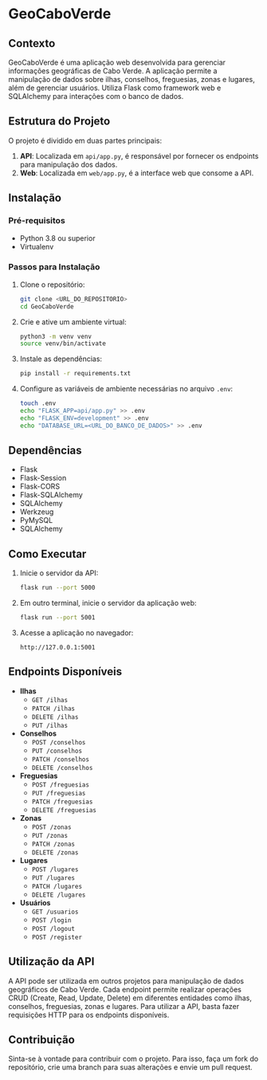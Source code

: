 # GeoCaboVerde

## Contexto
GeoCaboVerde é uma aplicação web desenvolvida para gerenciar informações geográficas de Cabo Verde. A aplicação permite a manipulação de dados sobre ilhas, conselhos, freguesias, zonas e lugares, além de gerenciar usuários. Utiliza Flask como framework web e SQLAlchemy para interações com o banco de dados.

## Estrutura do Projeto
O projeto é dividido em duas partes principais:
1. **API**: Localizada em `api/app.py`, é responsável por fornecer os endpoints para manipulação dos dados.
2. **Web**: Localizada em `web/app.py`, é a interface web que consome a API.

## Instalação

### Pré-requisitos
- Python 3.8 ou superior
- Virtualenv

### Passos para Instalação
1. Clone o repositório:
    ```bash
    git clone <URL_DO_REPOSITORIO>
    cd GeoCaboVerde
    ```

2. Crie e ative um ambiente virtual:
    ```bash
    python3 -m venv venv
    source venv/bin/activate
    ```

3. Instale as dependências:
    ```bash
    pip install -r requirements.txt
    ```

4. Configure as variáveis de ambiente necessárias no arquivo `.env`:
    ```bash
    touch .env
    echo "FLASK_APP=api/app.py" >> .env
    echo "FLASK_ENV=development" >> .env
    echo "DATABASE_URL=<URL_DO_BANCO_DE_DADOS>" >> .env
    ```

## Dependências
- Flask
- Flask-Session
- Flask-CORS
- Flask-SQLAlchemy
- SQLAlchemy
- Werkzeug
- PyMySQL
- SQLAlchemy

## Como Executar
1. Inicie o servidor da API:
    ```bash
    flask run --port 5000
    ```

2. Em outro terminal, inicie o servidor da aplicação web:
    ```bash
    flask run --port 5001
    ```

3. Acesse a aplicação no navegador:
    ```
    http://127.0.0.1:5001
    ```

## Endpoints Disponíveis
- **Ilhas**
  - `GET /ilhas`
  - `PATCH /ilhas`
  - `DELETE /ilhas`
  - `PUT /ilhas`
- **Conselhos**
  - `POST /conselhos`
  - `PUT /conselhos`
  - `PATCH /conselhos`
  - `DELETE /conselhos`
- **Freguesias**
  - `POST /freguesias`
  - `PUT /freguesias`
  - `PATCH /freguesias`
  - `DELETE /freguesias`
- **Zonas**
  - `POST /zonas`
  - `PUT /zonas`
  - `PATCH /zonas`
  - `DELETE /zonas`
- **Lugares**
  - `POST /lugares`
  - `PUT /lugares`
  - `PATCH /lugares`
  - `DELETE /lugares`
- **Usuários**
  - `GET /usuarios`
  - `POST /login`
  - `POST /logout`
  - `POST /register`

## Utilização da API
A API pode ser utilizada em outros projetos para manipulação de dados geográficos de Cabo Verde. Cada endpoint permite realizar operações CRUD (Create, Read, Update, Delete) em diferentes entidades como ilhas, conselhos, freguesias, zonas e lugares. Para utilizar a API, basta fazer requisições HTTP para os endpoints disponíveis.

## Contribuição
Sinta-se à vontade para contribuir com o projeto. Para isso, faça um fork do repositório, crie uma branch para suas alterações e envie um pull request.
